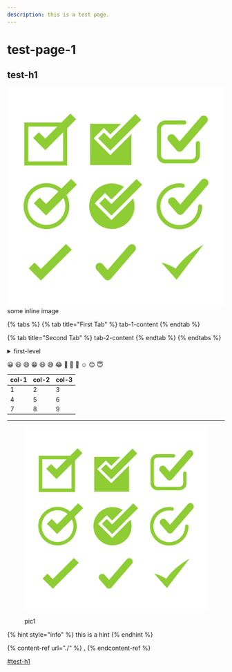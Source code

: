 ```yaml
---
description: this is a test page.
---
```


# test-page-1

## test-h1

![](.gitbook/assets/multiple\_different\_check\_marks.jpg)some inline image

{% tabs %}
{% tab title="First Tab" %}
tab-1-content
{% endtab %}

{% tab title="Second Tab" %}
tab-2-content
{% endtab %}
{% endtabs %}

<details>

<summary>first-level</summary>

* list-1
* list-2

</details>

😀 😃 😄 😁 😆 😅 😂 🤣 🥲 🥹 ☺️ 😊 😇

| col-1 | col-2 | col-3 |
| ----- | ----- | ----- |
| 1     | 2     | 3     |
| 4     | 5     | 6     |
| 7     | 8     | 9     |

***

<figure><img src=".gitbook/assets/multiple_different_check_marks.jpg" alt=""><figcaption><p>pic1</p></figcaption></figure>

{% hint style="info" %}
this is a hint
{% endhint %}

{% content-ref url="./" %}
[.](./)
{% endcontent-ref %}

[#test-h1](test-page-1.md#test-h1 "mention")
